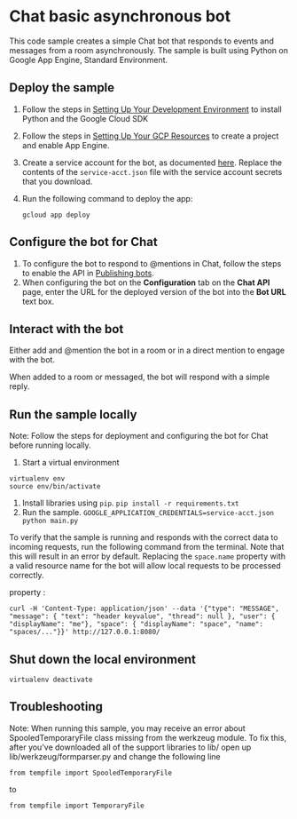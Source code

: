 # Chat basic asynchronous bot

This code sample creates a simple Chat bot that responds to events and
messages from a room asynchronously. The sample is built using Python on
Google App Engine, Standard Environment.


## Deploy the sample

  1. Follow the steps in [Setting Up Your Development Environment](https://cloud.google.com/appengine/docs/standard/python3/setting-up-environment)
     to install Python and the Google Cloud SDK

  1. Follow the steps in [Setting Up Your GCP Resources](https://cloud.google.com/appengine/docs/standard/python3/console/#create)
     to create a project and enable App Engine.

  1. Create a service account for the bot, as documented
     [here](https://developers.google.com/hangouts/chat/how-tos/service-accounts).
     Replace the contents of the `service-acct.json` file with the service
     account secrets that you download.

  1. Run the following command to deploy the app:
     ```
     gcloud app deploy
     ```

## Configure the bot for Chat

  1. To configure the bot to respond to @mentions in Chat, follow
     the steps to enable the API in
     [Publishing bots](https://developers.google.com/hangouts/chat/how-tos/bots-publish).
  1. When configuring the bot on the **Configuration** tab on the
     **Chat API** page, enter the URL for the deployed version
     of the bot into the **Bot URL** text box.


## Interact with the bot

Either add and @mention the bot in a room or in a direct mention to engage with the bot.

When added to a room or messaged, the bot will respond with a simple reply.

## Run the sample locally

Note: Follow the steps for deployment and configuring the bot for Chat
before running locally.

  1. Start a virtual environment
  ```
  virtualenv env
  source env/bin/activate
  ```
  1. Install libraries using `pip`.
     `pip install -r requirements.txt`
  1. Run the sample.
    `GOOGLE_APPLICATION_CREDENTIALS=service-acct.json python main.py`

To verify that the sample is running and responds with the correct data
to incoming requests, run the following command from the terminal. Note that this will result
in an error by default. Replacing the `space.name` property with a valid resource name for the bot will allow local requests to be processed correctly.

property :

```
curl -H 'Content-Type: application/json' --data '{"type": "MESSAGE", "message": { "text": "header keyvalue", "thread": null }, "user": { "displayName": "me"}, "space": { "displayName": "space", "name": "spaces/..."}}' http://127.0.0.1:8080/
```

## Shut down the local environment

```
virtualenv deactivate
```

## Troubleshooting

Note: When running this sample, you may receive an error about
SpooledTemporaryFile class missing from the werkzeug module. To fix this, after
you've downloaded all of the support libraries to lib/ open up
lib/werkzeug/formparser.py and change the following line

```
from tempfile import SpooledTemporaryFile
```

to

```
from tempfile import TemporaryFile
```
